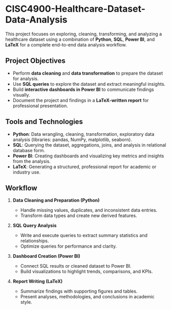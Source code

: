 # CISC4900-Healthcare-Dataset-Data-Analysis
This project focuses on exploring, cleaning, transforming, and analyzing a healthcare dataset using a combination of **Python**, **SQL**, **Power BI**, and **LaTeX** for a complete end-to-end data analysis workflow.  

## Project Objectives
- Perform **data cleaning** and **data transformation** to prepare the dataset for analysis.  
- Use **SQL queries** to explore the dataset and extract meaningful insights.  
- Build **interactive dashboards in Power BI** to communicate findings visually.  
- Document the project and findings in a **LaTeX-written report** for professional presentation.  

## Tools and Technologies
- **Python**: Data wrangling, cleaning, transformation, exploratory data analysis (libraries: pandas, NumPy, matplotlib, seaborn).  
- **SQL**: Querying the dataset, aggregations, joins, and analysis in relational database form.  
- **Power BI**: Creating dashboards and visualizing key metrics and insights from the analysis.  
- **LaTeX**: Generating a structured, professional report for academic or industry use.  

## Workflow
1. **Data Cleaning and Preparation (Python)**  
   - Handle missing values, duplicates, and inconsistent data entries.  
   - Transform data types and create new derived features.  

2. **SQL Query Analysis**  
   - Write and execute queries to extract summary statistics and relationships.  
   - Optimize queries for performance and clarity.  

3. **Dashboard Creation (Power BI)**  
   - Connect SQL results or cleaned dataset to Power BI.  
   - Build visualizations to highlight trends, comparisons, and KPIs.  

4. **Report Writing (LaTeX)**  
   - Summarize findings with supporting figures and tables.  
   - Present analyses, methodologies, and conclusions in academic style.  
